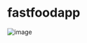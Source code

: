 # fastfoodapp
![image](https://github.com/jumanboyev/FastFoodApp/assets/123434293/8e1572a4-a8aa-47ee-9acb-b05f27c77bf0)

